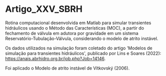 # Artigo_XXV_SBRH
Rotina computacional desenvolvida em Matlab para simular transientes hidráulicos usando o Método das Características (MOC), a partir do fechamento de válvula em adutora por gravidade em um sistema Reservatório-Tubulação-Válvula, considerando o modelo de atrito instável.

Os dados utilizados na simulação foram coletado do artigo 'Modelos de simulação para transientes hidráulicos', publicado por Lins e Soares (2022): <https://anais.abrhidro.org.br/job.php?Job=14146>. 

Foi aplicado o Modelo de atrito instável de Vítkovský (2006).
